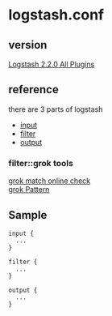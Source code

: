 # logstash.conf
## version
[Logstash 2.2.0 All Plugins](https://www.elastic.co/downloads/past-releases/logstash-2-2-0-all-plugins)

## reference
there are 3 parts of logstash
 - [input](https://www.elastic.co/guide/en/logstash/current/input-plugins.html)
 - [filter](https://www.elastic.co/guide/en/logstash/current/filter-plugins.html)
 - [output](https://www.elastic.co/guide/en/logstash/current/output-plugins.html)
 
### filter::grok tools
  [grok match online check](http://grokconstructor.appspot.com/do/match) <br/>
  [grok Pattern](https://github.com/elastic/logstash/blob/v1.4.2/patterns/grok-patterns) <br/>

## Sample
```Shell
input {
  ...
}

filter {
  ...
}

output {
  ...
}
```

